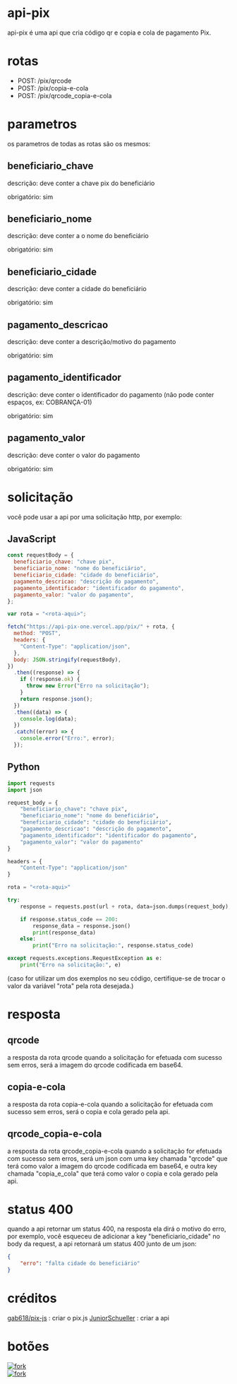 # api-pix
api-pix é uma api que cria código qr e copia e cola de pagamento Pix.
# rotas
* POST: /pix/qrcode
* POST: /pix/copia-e-cola
* POST: /pix/qrcode_copia-e-cola
# parametros
os parametros de todas as rotas são os mesmos:
## beneficiario_chave
descrição: deve conter a chave pix do beneficiário

obrigatório: sim
## beneficiario_nome
descrição: deve conter a o nome do beneficiário

obrigatório: sim
## beneficiario_cidade
descrição: deve conter a cidade do beneficiário

obrigatório: sim
## pagamento_descricao
descrição: deve conter a descrição/motivo do pagamento

obrigatório: sim
## pagamento_identificador
descrição: deve conter o identificador do pagamento (não pode conter espaços, ex: COBRANÇA-01)

obrigatório: sim
## pagamento_valor
descrição: deve conter o valor do pagamento

obrigatório: sim

# solicitação
você pode usar a api por uma solicitação http, por exemplo:
## JavaScript
```js
const requestBody = {
  beneficiario_chave: "chave pix",
  beneficiario_nome: "nome do beneficiário",
  beneficiario_cidade: "cidade do beneficiário",
  pagamento_descricao: "descrição do pagamento",
  pagamento_identificador: "identificador do pagamento",
  pagamento_valor: "valor do pagamento",
};

var rota = "<rota-aqui>";

fetch("https://api-pix-one.vercel.app/pix/" + rota, {
  method: "POST",
  headers: {
    "Content-Type": "application/json",
  },
  body: JSON.stringify(requestBody),
})
  .then((response) => {
    if (!response.ok) {
      throw new Error("Erro na solicitação");
    }
    return response.json();
  })
  .then((data) => {
    console.log(data);
  })
  .catch((error) => {
    console.error("Erro:", error);
  });
```
## Python
```py
import requests
import json

request_body = {
    "beneficiario_chave": "chave pix",
    "beneficiario_nome": "nome do beneficiário",
    "beneficiario_cidade": "cidade do beneficiário",
    "pagamento_descricao": "descrição do pagamento",
    "pagamento_identificador": "identificador do pagamento",
    "pagamento_valor": "valor do pagamento"
}

headers = {
    "Content-Type": "application/json"
}

rota = "<rota-aqui>"

try:
    response = requests.post(url + rota, data=json.dumps(request_body), headers=headers)

    if response.status_code == 200:
        response_data = response.json()
        print(response_data)
    else:
        print("Erro na solicitação:", response.status_code)

except requests.exceptions.RequestException as e:
    print("Erro na solicitação:", e)
```
(caso for utilizar um dos exemplos no seu código, certifique-se de trocar o valor da variável "rota" pela rota desejada.)
# resposta
## qrcode
a resposta da rota qrcode quando a solicitação for efetuada com sucesso sem erros, será a imagem do qrcode codificada em base64.
## copia-e-cola
a resposta da rota copia-e-cola quando a solicitação for efetuada com sucesso sem erros, será o copia e cola gerado pela api.
## qrcode_copia-e-cola
a resposta da rota qrcode_copia-e-cola quando a solicitação for efetuada com sucesso sem erros, será um json com uma key chamada "qrcode" que terá como valor a imagem do qrcode codificada em base64, e outra key chamada "copia_e_cola" que terá como valor o copia e cola gerado pela api.
# status 400
quando a api retornar um status 400, na resposta ela dirá o motivo do erro, por exemplo, você esqueceu de adicionar a key "beneficiario_cidade" no body da request, a api retornará um status 400 junto de um json:
```json
{
    "erro": "falta cidade do beneficiário"
}
```
# créditos
[gab618/pix-js](https://github.com/gab618/pix-js/) : criar o pix.js
[JuniorSchueller](https://github.com/Junior1Plays/) : criar a api
# botões

[![fork](https://img.shields.io/badge/Fork%20this%20repository-37a779)](https://github.com/Junior1Plays/api-pix/fork)<br>
[![fork](https://img.shields.io/badge/Add%20a%20star%20to%20this%20repository-37a779)](https://github.com/Junior1Plays/api-pix/)
